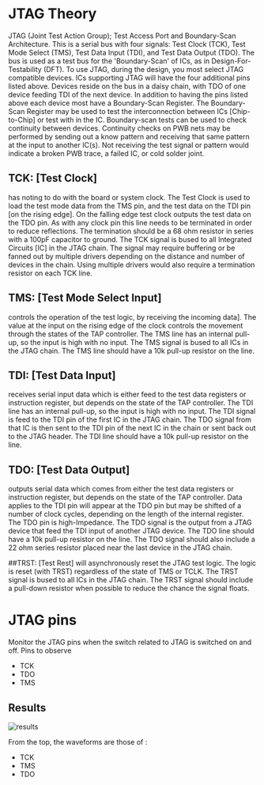 # JTAG Theory 

JTAG (Joint Test Action Group); Test Access Port and Boundary-Scan Architecture. This is a serial bus with four signals: Test Clock (TCK), Test Mode Select (TMS), Test Data Input (TDI), and Test Data Output (TDO). The bus is used as a test bus for the 'Boundary-Scan' of ICs, as in Design-For-Testability (DFT). To use JTAG, during the design, you most select JTAG compatible devices. ICs supporting JTAG will have the four additional pins listed above. Devices reside on the bus in a daisy chain, with TDO of one device feeding TDI of the next device. In addition to having the pins listed above each device most have a Boundary-Scan Register. The Boundary-Scan Register may be used to test the interconnection between ICs [Chip-to-Chip] or test with in the IC. Boundary-scan tests can be used to check continuity between devices. Continuity checks on PWB nets may be performed by sending out a know pattern and receiving that same pattern at the input to another IC(s). Not receiving the test signal or pattern would indicate a broken PWB trace, a failed IC, or cold solder joint.

## TCK: [Test Clock] 
has noting to do with the board or system clock. The Test Clock is used to load the test mode data from the TMS pin, and the test data on the TDI pin [on the rising edge]. On the falling edge test clock outputs the test data on the TDO pin. As with any clock pin this line needs to be terminated in order to reduce reflections. The termination should be a 68 ohm resistor in series with a 100pF capacitor to ground. The TCK signal is bused to all Integrated Circuits [IC] in the JTAG chain. The signal may require buffering or be fanned out by multiple drivers depending on the distance and number of devices in the chain. Using multiple drivers would also require a termination resistor on each TCK line.

## TMS: [Test Mode Select Input] 
controls the operation of the test logic, by receiving the incoming data]. The value at the input on the rising edge of the clock controls the movement through the states of the TAP controller. The TMS line has an internal pull-up, so the input is high with no input. The TMS signal is bused to all ICs in the JTAG chain. The TMS line should have a 10k pull-up resistor on the line.

## TDI: [Test Data Input] 
receives serial input data which is either feed to the test data registers or instruction register, but depends on the state of the TAP controller. The TDI line has an internal pull-up, so the input is high with no input. The TDI signal is feed to the TDI pin of the first IC in the JTAG chain. The TDO signal from that IC is then sent to the TDI pin of the next IC in the chain or sent back out to the JTAG header. The TDI line should have a 10k pull-up resistor on the line.

## TDO: [Test Data Output] 
outputs serial data which comes from either the test data registers or instruction register, but depends on the state of the TAP controller. Data applies to the TDI pin will appear at the TDO pin but may be shifted of a number of clock cycles, depending on the length of the internal register. The TDO pin is high-Impedance. The TDO signal is the output from a JTAG device that feed the TDI input of another JTAG device. The TDO line should have a 10k pull-up resistor on the line. The TDO signal should also include a 22 ohm series resistor placed near the last device in the JTAG chain.

##TRST: [Test Rest] 
will asynchronously reset the JTAG test logic. The logic is reset (with TRST) regardless of the state of TMS or TCLK. The TRST signal is bused to all ICs in the JTAG chain. The TRST signal should include a pull-down resistor when possible to reduce the chance the signal floats.

# JTAG pins 

Monitor the JTAG pins when the switch related to JTAG is switched on and off. Pins to observe 
- TCK
- TDO
- TMS

## Results 

![results](https://github.com/DharaneedaranKS/EE369_Embedded_System/blob/main/Lab%205/JTAG_results.jpeg)

From the top, the waveforms are those of :
- TCK
- TMS
- TDO
